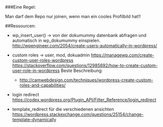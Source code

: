 ###Eine Regel:

Man darf dem Repo nur joinen, wenn man ein cooles Profilbild hat!!

##Ressourcen:

 * wp_insert_user() -> von der dokumummy datenbank abfragen und automatisch in wp_dokumummy einspielen.
   http://wpengineer.com/2054/create-users-automatically-in-wordpress/
 
 * custom roles  -> user, mod, dokuadmin
   https://managewp.com/create-custom-user-roles-wordpress
   https://stackoverflow.com/questions/12985692/how-to-create-custom-user-role-in-wordpress
   Beste Beschreibung:
     *  http://camwebdesign.com/techniques/wordpress-create-custom-roles-and-capabilities/
 
 * login redirect
   https://codex.wordpress.org/Plugin_API/Filter_Reference/login_redirect
 
 * template_redirect für die verschiedenen ansichten
   https://wordpress.stackexchange.com/questions/25154/change-template-dynamically